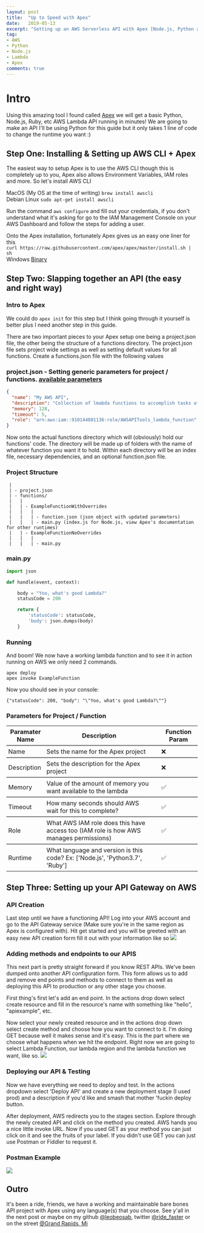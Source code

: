 ```yaml
---
layout: post
title:  "Up to Speed with Apex"
date:   2019-05-13
excerpt: "Setting up an AWS Serverless API with Apex [Node.js, Python and more!]"
tag:
- AWS
- Python
- Node.js
- Lambda
- Apex
comments: true
---
```


# Intro
Using this amazing tool I found called [Apex](https://apex.run) we will get a basic Python, Node.js, Ruby, etc AWS Lambda API running in minutes! We are going to make an API I'll be using Python for this guide but it only takes 1 line of code to change the runtime you want :)

## Step One: Installing & Setting up AWS CLI + Apex
The easiest way to setup Apex is to use the AWS CLI though this is completely up to you, Apex also allows Environment Variables, IAM roles and more. 
So let's install AWS CLI

MacOS (My OS at the time of writing)
``` brew install awscli ```
<br>
Debian Linux
``` sudo apt-get install awscli ```

Run the command ``` aws configure ``` and fill out your credentials, if you don't understand what it's asking for go to the IAM Management Console on your AWS Dashboard and follow the steps for adding a user.

Onto the Apex installation, fortunately Apex gives us an easy one liner for this <br>
``` curl https://raw.githubusercontent.com/apex/apex/master/install.sh | sh ```
<br>
Windows [Binary](https://github.com/apex/apex/releases)

## Step Two: Slapping together an API (the easy and right way)
### Intro to Apex
We could do ``` apex init ``` for this step but I think going through it yourself is better plus I need another step in this guide.

There are two important pieces to your Apex setup one being a project.json file, the other being the structure of a functions directory. The project.json file sets project wide settings as well as setting default values for all functions.
Create a functions.json file with the following values

### project.json - Setting generic parameters for project / functions. [available parameters](#parameters-for-project--function)
``` json
{
  "name": "My AWS API",
  "description": "Collection of lmabda functions to accomplish tasks of a sort",
  "memory": 128,
  "timeout": 5,
  "role": "arn:aws:iam::910144801136:role/AWSAPITools_lambda_function"
}
```

Now onto the actual functions directory which will (obviously) hold our functions' code. The directory will be made up of folders with the name of whatever function you want it to hold. Within each directory will be an index file, necessary dependencies, and an optional function.json file.

### Project Structure
```
 | 
 | - project.json
 | - functions/
 |   |
 |   | - ExampleFunctionWithOverrides
 |   |   |
 |   |   | - function.json (json object with updated parameters)
 |   |   | - main.py (index.js for Node.js, view Apex's documentation for other runtimes) 
 |   | - ExampleFunctionNoOverrides
 |   |   |
 |   |   | - main.py 
```

### main.py
``` python
import json

def handle(event, context):

    body = "Yoo, what's good Lambda?"
    statusCode = 200

    return {
        'statusCode': statusCode,
        'body': json.dumps(body)
    }
```

### Running
And boom! We now have a working lambda function and to see it in action running on AWS we only need 2 commands.
``` 
apex deploy
apex invoke ExampleFunction 
```
Now you should see in your console: 
```
{"statusCode": 200, "body": "\"Yoo, what's good Lambda?\""}
```

### Parameters for Project / Function

| Paramater Name | Description | Function Param |
| --- | --- | --- | 
| Name | Sets the name for the Apex project | ❌ |
| Description | Sets the description for the Apex project | ❌ |
| Memory | Value of the amount of memory you want available to the lambda | ✅ |
| Timeout | How many seconds should AWS wait for this to complete? | ✅ |
| Role | What AWS IAM role does this have access too (IAM role is how AWS manages permissions) | ✅ |
| Runtime | What language and version is this code? Ex: ['Node.js', 'Python3.7', 'Ruby'] | ✅ |

<style type="text/css">
/* Fixing this one off table */
#parameters-for-project--function + table thead tr {
    border-bottom: 2px solid #666;
}
#parameters-for-project--function + table tbody tr:not(:last-of-type) {
    border-bottom: 2px solid #666;
}
#parameters-for-project--function + table tr * {
    padding: 5px;
}
#parameters-for-project--function + table tr :nth-child(1) {
    width: 20%;
}
#parameters-for-project--function + table tr :nth-child(2) {
    width: 60%;
    padding-right: 20px 
}
#parameters-for-project--function + table tr :nth-child(3) {
    width: 20%;
}
</style>

## Step Three: Setting up your API Gateway on AWS
### API Creation
Last step until we have a functioning API! Log into your AWS account and go to the API Gateway service (Make sure you're in the same region as Apex is configured with). Hit get started and you will be greeted with an easy new API creation form fill it out with your information like so
<img ref="AWS API Create Configuration" src="/assets/img/posts/aws-api-with-apex/aws-api-create-1.png">
<br>

### Adding methods and endpoints to our APIS
This next part is pretty straight forward if you know REST APIs. We've been dumped onto another API configuration form. This form allows us to add and remove end points and methods to connect to them as well as deploying this API to production or any other stage you choose. 

First thing's first let's add an end point. In the actions drop down select create resource and fill in the resource's name with something like "hello", "apiexample", etc. 

Now select your newly created resource and in the actions drop down select create method and choose how you want to connect to it. I'm doing GET because well it makes sense and it's easy. This is the part where we choose what happens when we hit the endpoint. Right now we are going to select Lambda Function, our lambda region and the lambda function we want, like so.
<img ref="AWS API Create Endpoint" src="/assets/img/posts/aws-api-with-apex/create-endpoint-2.png">

### Deploying our API & Testing
Now we have everything we need to deploy and test. In the actions dropdown select 'Deploy API' and create a new deployment stage (I used prod) and a description if you'd like and smash that mother 'fuckin deploy button. 

After deployment, AWS redirects you to the stages section. Explore through the newly created API and click on the method you created. AWS hands you a nice little invoke URL. Now if you used GET as your method you can just click on it and see the fruits of your label. If you didn't use GET you can just use Postman or Fiddler to request it. 

### Postman Example
<img ref="AWS API Create Endpoint" src="/assets/img/posts/aws-api-with-apex/postman-example-3.png">

## Outro
It's been a ride, friends, we have a working and maintainable bare bones API project with Apex using any language(s) that you choose. See y'all in the next post or maybe on my github [@leobeosab](https://github.com/leobeosab), twitter [@ride_faster](https://twitter.com/ride_faster) or on the street [@Grand Rapids, Mi](https://www.google.com/maps/place/Grand+Rapids,+MI/@42.9563371,-85.7301284,12z/data=!3m1!4b1!4m5!3m4!1s0x88185460bb502815:0xa593aacb1bd3a8d0!8m2!3d42.9633599!4d-85.6680863)